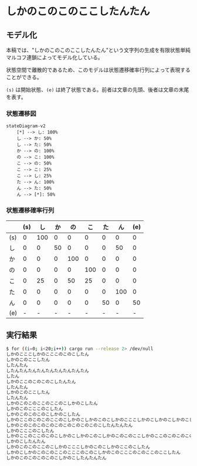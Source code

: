 # しかのこのこのここしたんたん

## モデル化

本稿では、"しかのこのこのここしたんたん"という文字列の生成を有限状態単純マルコフ連鎖によってモデル化している。

状態空間で離散的であるため、このモデルは状態遷移確率行列によって表現することができる。

`(s)` は開始状態、`(e)` は終了状態である。前者は文章の先頭、後者は文章の末尾を表す。

### 状態遷移図

```mermaid
stateDiagram-v2
    [*] --> し: 100%
    し --> か: 50%
    し --> た: 50%
    か --> の: 100%
    の --> こ: 100%
    こ --> の: 50%
    こ --> こ: 25%
    こ --> し: 25%
    た --> ん: 100%
    ん --> た: 50%
    ん --> [*]: 50%
```

### 状態遷移確率行列

|     | (s) | し  | か  | の  | こ  | た  | ん  | (e) |
| --- | --- | --- | --- | --- | --- | --- | --- | --- |
| (s) | 0   | 100 | 0   | 0   | 0   | 0   | 0   | 0   |
| し  | 0   | 0   | 50  | 0   | 0   | 0   | 50  | 0   |
| か  | 0   | 0   | 0   | 100 | 0   | 0   | 0   | 0   |
| の  | 0   | 0   | 0   | 0   | 100 | 0   | 0   | 0   |
| こ  | 0   | 25  | 0   | 50  | 25  | 0   | 0   | 0   |
| た  | 0   | 0   | 0   | 0   | 0   | 0   | 100 | 0   |
| ん  | 0   | 0   | 0   | 0   | 0   | 50  | 0   | 50  |
| (e) | -   | -   | -   | -   | -   | -   | -   | -   |

## 実行結果
```bash
$ for ((i=0; i<20;i++)) cargo run --release 2> /dev/null
しかのこここしかのこここのこのこしたん
しかのこのここしたん
したんたん
したんたんたんたんたんたんたんたんたん
したん
しかのここのこのこのこしたんたん
したんたん
しかのこのここしたん
したんたん
しかのこのこのここのここのこしかのこしたん
しかのこのこここのこしたん
しかのこのこのこのこしかのこしたん
しかのここのこのこのここのこしかのこしかのこのこしかのこここしかのこしかのこしかのこしたん
しかのこのこのこのこのこのこのこのこのこのこしたんたんたん
しかのこここのこしたん
しかのここのここのこのこしかのこしかのこのこしかのこのこのここしかのここのこのこのこのここのここしたん
しかのこしたんたん
しかのこのこのここのこしかのこここしかのこのこしかのここのこしたん
しかのこしかのこのこのここのこここのこのこしかのこのこここのこのここのここしたん
しかのこのこのこのこのこしかのこしたんたんたん
```